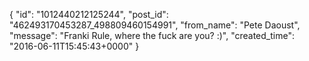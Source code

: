  {
   "id": "1012440212125244",
   "post_id": "462493170453287_498809460154991",
   "from_name": "Pete Daoust",
   "message": "Franki Rule, where the fuck are you? :)",
   "created_time": "2016-06-11T15:45:43+0000"
 }
